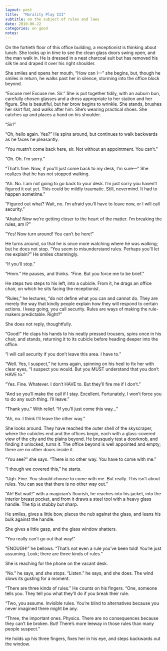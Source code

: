 ```yaml
---
layout: post
title:  "Morality Play III"
subtitle: on the subject of rules and laws
date: 2010-06-22
categories: on good
notes: 
---
```

On the fortieth floor of this office building, a receptionist is thinking about lunch. She looks up in time to see the clean glass doors swing open, and the man walk in. He is dressed in a neat charcoal suit but has removed his silk tie and draped it over his right shoulder.

She smiles and opens her mouth, “How can I—” she begins, but, though he smiles in return, he walks past her in silence, storming into the office block beyond.

“Excuse me! Excuse me. Sir.” She is put together tidily, with an auburn bun, carefully chosen glasses and a dress appropriate to her station and her figure. She is beautiful, but her brow begins to wrinkle. She stands, brushes her skirt flat, and walks after him. She’s wearing practical shoes. She catches up and places a hand on his shoulder.

“Sir!”

“Oh, hello again. Yes?” He spins around, but continues to walk backwards as he faces he pleasantly.

“You mustn’t come back here, sir. Not without an appointment. You can’t.”

“Oh. Oh. I’m sorry.”

“That’s fine. Now, if you’ll just come back to my desk, I’m sure—” She realizes that he has not stopped walking.

“Ah. No. I am not going to go back to your desk. I’m just sorry you haven’t figured it out yet. This could be mildly traumatic. Still, nevermind. It had to happen sometime.”

“Figured out what? Wait, no. I’m afraid you’ll have to leave now, or I will call security.”

“Ahaha! Now we’re getting closer to the heart of the matter. I’m breaking the rules, am I?”

“Yes! Now turn around! You can’t be here!”

He turns around, so that he is once more watching where he was walking; but he does not stop. “You seem to misunderstand rules. Perhaps you’ll let me explain?” He smiles charmingly.

“If you’ll stop.”

“Hmm.” He pauses, and thinks. “Fine. But you force me to be brief.”

He steps two steps to his left, into a cubicle. From it, he drags an office chair, on which he sits facing the receptionist.

“Rules,” he lectures, “do not define what you can and cannot do. They are merely the way that kindly people explain how they will respond to certain actions. I keep going, you call security. Rules are ways of making the rule-makers predictable. Right?”

She does not reply, thoughtfully.

“Good!” He claps his hands to his neatly pressed trousers, spins once in his chair, and stands, returning it to its cubicle before heading deeper into the office.

“I will call security if you don’t leave this area. I have to.”

“Well. Yes, I suspect,” he turns again, spinning on his heel to fix her with clear eyes, “I suspect you would. But you MUST understand that you don’t HAVE to.”

“Yes. Fine. Whatever. I don’t HAVE to. But they’ll fire me if I don’t.”

“And so you’ll make the call if I stay. Excellent. Fortunately, I won’t force you to do any such thing. I’ll leave.”

“Thank you.” With relief. “If you’ll just come this way…”

“Ah, no. I think I’ll leave the other way.”

She looks around. They have reached the outer shell of the skyscraper, where the cubicles end and the offices begin, each with a glass-covered view of the city and the plains beyond. He brusquely test a doorknob, and finding it unlocked, turns it. The office beyond is well appointed and empty; there are no other doors inside it.

“You see?” she says. “There is no other way. You have to come with me.”

“I though we covered this,” he starts.

“Ugh. Fine. You should choose to come with me. But really. This isn’t about rules. You can see that there is no other way out.”

“Ah! But wait!” with a magician’s flourish, he reaches into his jacket, into the interior breast pocket, and from it draws a steel tool with a heavy glass handle. The tip is stubby but sharp.

He smiles, gives a little bow, places the nub against the glass, and leans his bulk against the handle.

She gives a little gasp, and the glass window shatters.

“You really can’t go out that way!”

“ENOUGH!” he bellows. “That’s not even a rule you’ve been told! You’re just assuming. Look; there are three kinds of rules.”

She is reaching for the phone on the vacant desk.

“No.” he says, and she stops. “Listen.” he says, and she does. The wind slows its gusting for a moment.

“There are three kinds of rules.” He counts on his fingers. “One, someone tells you. They tell you what they’ll do if you break their rule.

“Two, you assume. Invisible rules. You’re blind to alternatives because you never imagined there might be any.

“Three, the important ones. Physics. There are no consequences because they can’t be broken. But! There’s more leeway in those rules than many people suspect.”

He holds up his three fingers, fixes her in his eye, and steps backwards out the window.

